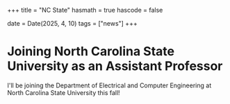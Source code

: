 +++
title = "NC State"
hasmath = true
hascode = false

date = Date(2025, 4, 10)
tags = ["news"]
+++

# Joining North Carolina State University as an Assistant Professor
I'll be joining the Department of Electrical and Computer Engineering at North Carolina State University this fall! 